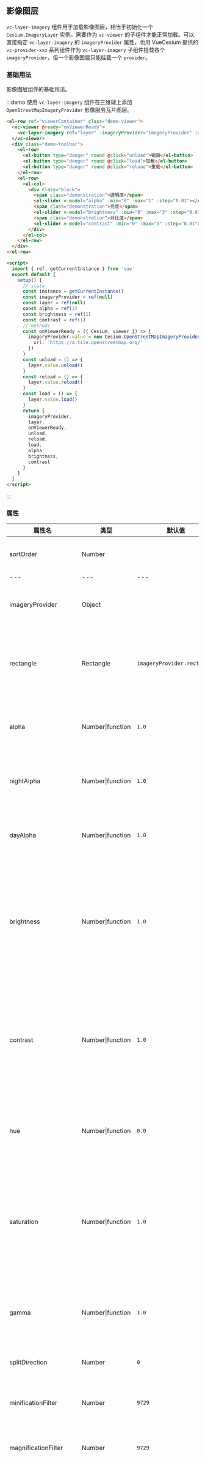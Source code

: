 ## 影像图层

`vc-layer-imagery` 组件用于加载影像图层，相当于初始化一个 `Cesium.ImageryLayer` 实例。需要作为 `vc-viewer` 的子组件才能正常加载。可以直接指定 `vc-layer-imagery` 的 `imageryProvider` 属性，也用 VueCesium 提供的 `vc-provider-xxx` 系列组件作为 `vc-layer-imagery` 子组件挂载各个 `imageryProvider`，但一个影像图层只能挂载一个 `provider`。

### 基础用法

影像图层组件的基础用法。

:::demo 使用 `vc-layer-imagery` 组件在三维球上添加 `OpenStreetMapImageryProvider` 影像服务瓦片图层。

```html
<el-row ref="viewerContainer" class="demo-viewer">
  <vc-viewer @ready="onViewerReady">
    <vc-layer-imagery ref="layer" :imageryProvider="imageryProvider" :alpha="alpha" :brightness="brightness" :contrast="contrast"></vc-layer-imagery>
  </vc-viewer>
  <div class="demo-toolbar">
    <el-row>
      <el-button type="danger" round @click="unload">销毁</el-button>
      <el-button type="danger" round @click="load">加载</el-button>
      <el-button type="danger" round @click="reload">重载</el-button>
    </el-row>
    <el-row>
      <el-col>
        <div class="block">
          <span class="demonstration">透明度</span>
          <el-slider v-model="alpha" :min="0" :max="1" :step="0.01"></el-slider>
          <span class="demonstration">亮度</span>
          <el-slider v-model="brightness" :min="0" :max="3" :step="0.01"></el-slider>
          <span class="demonstration">对比度</span>
          <el-slider v-model="contrast" :min="0" :max="3" :step="0.01"></el-slider>
        </div>
      </el-col>
    </el-row>
  </div>
</el-row>

<script>
  import { ref, getCurrentInstance } from 'vue'
  export default {
    setup() {
      // state
      const instance = getCurrentInstance()
      const imageryProvider = ref(null)
      const layer = ref(null)
      const alpha = ref(1)
      const brightness = ref(1)
      const contrast = ref(1)
      // methods
      const onViewerReady = ({ Cesium, viewer }) => {
        imageryProvider.value = new Cesium.OpenStreetMapImageryProvider({
          url: 'https://a.tile.openstreetmap.org/'
        })
      }
      const unload = () => {
        layer.value.unload()
      }
      const reload = () => {
        layer.value.reload()
      }
      const load = () => {
        layer.value.load()
      }
      return {
        imageryProvider,
        layer,
        onViewerReady,
        unload,
        reload,
        load,
        alpha,
        brightness,
        contrast
      }
    }
  }
</script>
```

:::

### 属性

<!-- prettier-ignore -->
| 属性名 | 类型 | 默认值 | 描述 |
| -------------- | ----------------------- | ------ | --------------------------------------- |
| sortOrder | Number | |`optional` 指定图层相对顺序。|
| --- | --- | --- | --- |
| imageryProvider | Object | | `optional` 指定影像图层的瓦片提供方式。 |
| rectangle | Rectangle | `imageryProvider.rectangle` | `optional` 指定影像图层的矩形范围，此矩形限制了影像可见范围。 |
| alpha | Number\|function | `1.0` | `optional` 指定影像图层透明度值，取值范围为 0.0~1.0。 |
| nightAlpha | Number\|function | `1.0` | `optional` 指定影像图层透明度值，取值范围为 0.0~1.0。 |
| dayAlpha | Number\|function | `1.0` | `optional` 指定影像图层透明度值，取值范围为 0.0~1.0。 |
| brightness | Number\|function | `1.0`| `optional` 指定影像图层亮度值。值为 1.0 表示使用原图；值大于 1.0 时图像将变亮；值小于 1.0 时图像将变暗。 |
| contrast | Number\|function | `1.0` | `optional` 指定影像图层对比度。值为 1.0 表示使用原图；值大于 1.0 表示增加对比度；值小于 1.0 表示降低对比度。 |
| hue | Number\|function | `0.0` | `optional` 指定影像图层色调。值为 0.0 表示使用原图。 |
| saturation | Number\|function | `1.0` | `optional` 指定影像图层饱和度。值为 1.0 表示使用原图；值大于 1.0 表示增加饱和度；值小于 1.0 表示降低饱和度。 |
| gamma | Number\|function | `1.0` | `optional` 指定影像图层伽马校正。值为 1.0 表示使用原图。 |
| splitDirection | Number | `0` | `optional` 指定影像图层分割方向。 |
| minificationFilter | Number | `9729` | `optional` 指定影像图层纹理缩小过滤器。 |
| magnificationFilter | Number | `9729` | `optional` 指定影像图层纹理缩小过滤器。 |
| show | Boolean | `true` | `optional` 指定图层是否显示，如果显示图层，则为 true; 否则，false。 |
| maximumAnisotropy | Number | | `optional` 指定纹理过滤的最大各向异性级别。 如果未指定此参数，则将使用 WebGL 堆栈支持的最大各向异性。 较大的值使图像在水平视图中看起来更好。 |
| minimumTerrainLevel | Number | | `optional` 指定最小地形细节层次。level 0 是最小细节层次。 |
| maximumTerrainLevel | Number | | `optional` 指定最大地形细节层次。 |
| cutoutRectangle | Rectangle | | `optional` 指定裁剪此影像图层的矩形范围。 |
| colorToAlpha | Object | |`optional` 指定透明时的颜色。|
| colorToAlphaThreshold | Number | `0.004` |`optional` 指定颜色到 alpha 的阈值。|

:::tip

提示：`rectangle` 属性除了可传 `Cesium.Rectangle` 还可以传 `PlainObject(RectangleInDegreeOption|Cartesian4Option`) 和 `Array<number>` (度)

:::

:::tipflex

```js
// RectangleInDegreeOption
{
  west: number,
  south: number,
  east: number,
  north: number
}
```

```js
// Cartesian4Option
{
  x: number,
  y: number,
  z: number,
  w: number
}
```

```js
// Array<number> in degrees
;[number, number, number, number]
```

:::

### 参考

- 官方文档： **[ImageryLayer](https://cesium.com/docs/cesiumjs-ref-doc/ImageryLayer.html)**
